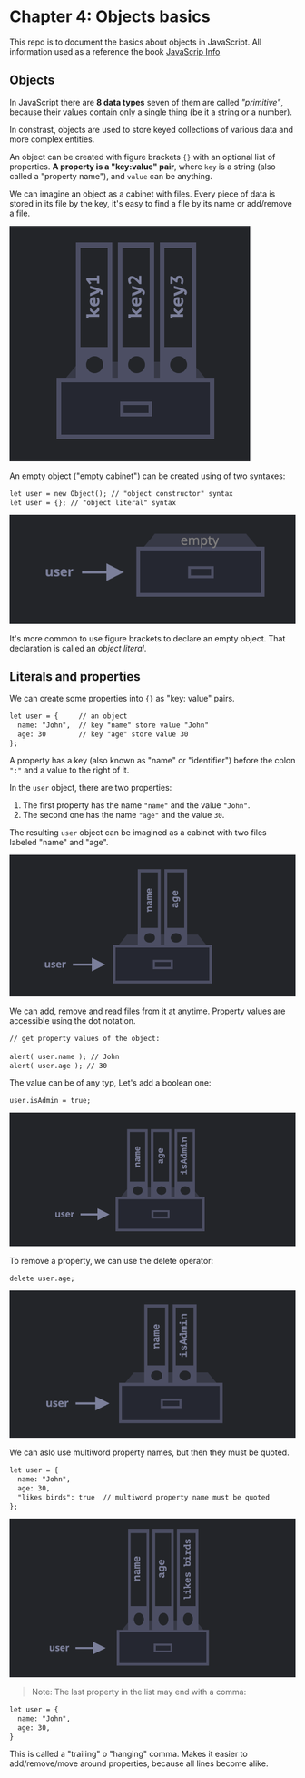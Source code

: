 # Chapter 4: Objects basics

This repo is to document the basics about objects in JavaScript. All information used as a reference the book [JavaScrip Info](http://javascript.info)

## Objects

In JavaScript there are **8 data types** seven of them are called _"primitive"_, because their values contain only a single thing (be it a string or a number).

In constrast, objects are used to store keyed collections of various data and more complex entities.

An object can be created with figure brackets `{}` with an optional list of properties. **A property is a "key:value" pair**, where `key` is a string (also called a "property name"), and `value` can be anything.

We can imagine an object as a cabinet with files. Every piece of data is stored in its file by the key, it's easy to find a file by its name or add/remove a file.

![object analogue of a cabinet with files](./assets/img/figure1.png)

An empty object ("empty cabinet") can be created using of two syntaxes:

```
let user = new Object(); // "object constructor" syntax
let user = {}; // "object literal" syntax
```

![empty object representation](./assets/img/figure2.png)

It's more common to use figure brackets to declare an empty object. That declaration is called an _object literal_.

## Literals and properties

We can create some properties into `{}` as "key: value" pairs.

```
let user = {     // an object
  name: "John",  // key "name" store value "John"
  age: 30        // key "age" store value 30
};
```

A property has a key (also known as "name" or "identifier") before the colon `":"` and a value to the right of it.

In the `user` object, there are two properties:

1. The first property has the name `"name"` and the value `"John"`.
2. The second one has the name `"age"` and the value `30`.

The resulting `user` object can be imagined as a cabinet with two files labeled "name" and "age".

![representation of user object declared above](./assets/img/figure3.png)

We can add, remove and read files from it at anytime. Property values are accessible using the dot notation.

```
// get property values of the object:

alert( user.name ); // John
alert( user.age ); // 30
```

The value can be of any typ, Let's add a boolean one:

```
user.isAdmin = true;
```

![adding the property isAdmin: true to the user object](./assets/img/figure4.png)

To remove a property, we can use the delete operator:

```
delete user.age;
```

![property age deleted](./assets/img/figure5.png)

We can aslo use multiword property names, but then they must be quoted.

```
let user = {
  name: "John",
  age: 30,
  "likes birds": true  // multiword property name must be quoted
};
```

![creating a multiword property](./assets/img/figure6.png)

> Note: The last property in the list may end with a comma:

```
let user = {
  name: "John",
  age: 30,
}
```

This is called a "trailing" o "hanging" comma. Makes it easier to add/remove/move around properties, because all lines become alike.
